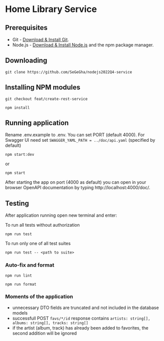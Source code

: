 # Home Library Service

## Prerequisites

- Git - [Download & Install Git](https://git-scm.com/downloads).
- Node.js - [Download & Install Node.js](https://nodejs.org/en/download/) and the npm package manager.

## Downloading

```
git clone https://github.com/SeGeGha/nodejs2022Q4-service
```

## Installing NPM modules

```
git checkout feat/create-rest-service
```

```
npm install
```

## Running application

Rename .env.example to .env. You can set PORT (default 4000). For Swagger UI need set `SWAGGER_YAML_PATH = ../doc/api.yaml` (specified by default)

```
npm start:dev
```

or

```
npm start
```

After starting the app on port (4000 as default) you can open
in your browser OpenAPI documentation by typing http://localhost:4000/doc/.

## Testing

After application running open new terminal and enter:

To run all tests without authorization

```
npm run test
```

To run only one of all test suites

```
npm run test -- <path to suite>
```

### Auto-fix and format

```
npm run lint
```

```
npm run format
```

### Moments of the application

- unnecessary DTO fields are truncated and not included in the database models
- successfull POST `favs/*/id` response contains `artists: string[], albums: string[], tracks: string[]`
- if the artist (album, track) has already been added to favorites, the second addition will be ignored
